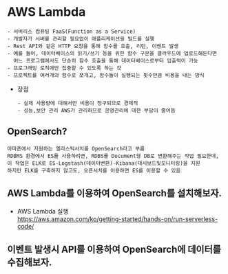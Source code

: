 # AWS Lambda
```
- 서버리스 컴퓨팅 FaaS(Function as a Service)
- 개발자가 서버를 관리할 필요없이 애플리케이션을 빌드를 실행
- Rest API와 같은 HTTP 요청을 통해 함수를 호출, 리턴, 이벤트 발생
- 예를 들어, 데이터베이스의 읽기/쓰기 등을 위한 함수 구문을 클라우드에 업로드해둔다면
  어느 프로그램에서도 단순히 함수 호출을 통해 데이터베이스로부터 입출력이 가능
- 프로그래밍 로직에만 집중할 수 있도록 하는 것
- 프로젝트를 여러개의 함수로 쪼개고, 함수들이 실행되는 횟수만큼 비용을 내는 방식
```

- 장점
  ```
  - 실제 사용량에 대해서만 비용이 청구되므로 경제적
  - 성능,보안 관리 AWS가 관리하므로 운영관리에 대한 부담이 줄어듬
  ```

## OpenSearch?
```
아마존에서 지원하는 엘라스틱서치를 OpenSearch라고 부름
RDBMS 환경에서 ES를 사용하려면, RDBS를 Document형 DB로 변환해주는 작업 필요한데,
이 작업은 ELK로 ES-Logstash(데이터변환)-Kibana(대시보드및모니터링)을 지원
하지만 ELK를 구축하지 않고도, 오픈서치를 이용하면 ES를 이용할 수 있음
```

## AWS Lambda를 이용하여 OpenSearch를 설치해보자.
- AWS Lambda 실행<br>
https://aws.amazon.com/ko/getting-started/hands-on/run-serverless-code/

## 이벤트 발생시 API를 이용하여 OpenSearch에 데이터를 수집해보자.

